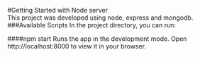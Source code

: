 #Getting Started with Node server  
This project was developed using node, express and mongodb.  
###Available Scripts
In the project directory, you can run:

####npm start
Runs the app in the development mode.
Open http://localhost:8000 to view it in your browser.